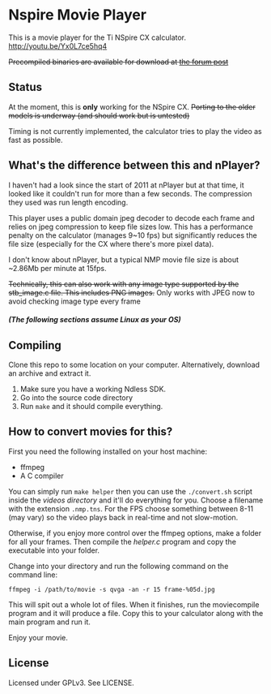 # Nspire Movie Player

This is a movie player for the Ti NSpire CX calculator. http://youtu.be/Yx0L7ce5hq4

~~Precompiled binaries are available for download at [the forum post](http://www.omnimaga.org/index.php?topic=12855.0)~~


## Status

At the moment, this is **only** working for the NSpire CX. ~~Porting to the older models is underway (and should work but is untested)~~

Timing is not currently implemented, the calculator tries to play the video as fast as possible.

## What's the difference between this and nPlayer?

I haven't had a look since the start of 2011 at nPlayer but at that time, it looked like it couldn't run for more than a few seconds. The compression they used was run length encoding.

This player uses a public domain jpeg decoder to decode each frame and relies on jpeg compression to keep file sizes low. This has a performance penalty on the calculator (manages 9~10 fps) but significantly reduces the file size (especially for the CX where there's more pixel data).

I don't know about nPlayer, but a typical NMP movie file size is about ~2.86Mb per minute at 15fps.

~~Technically, this can also work with any image type supported by the stb_image.c file. This includes PNG images.~~
Only works with JPEG now to avoid checking image type every frame



##### (The following sections assume Linux as your OS)
## Compiling

Clone this repo to some location on your computer. Alternatively, download an archive and extract it.

1. Make sure you have a working Ndless SDK.
2. Go into the source code directory
3. Run ```make``` and it should compile everything.

## How to convert movies for this?

First you need the following installed on your host machine:
* ffmpeg
* A C compiler

You can simply run ```make helper``` then you can use the ```./convert.sh``` script inside the *videos directory* and it'll do everything for you. Choose a filename with the extension ```.nmp.tns```. For the FPS choose something between 8-11 (may vary) so the video plays back in real-time and not slow-motion.

Otherwise, if you enjoy more control over the ffmpeg options, make a folder for all your frames. Then compile the *helper.c* program and copy the executable into your folder.

Change into your directory and run the following command on the command line:

    ffmpeg -i /path/to/movie -s qvga -an -r 15 frame-%05d.jpg

This will spit out a whole lot of files. When it finishes, run the moviecompile program and it will produce a file. Copy this to your calculator along with the main program and run it.

Enjoy your movie.

## License

Licensed under GPLv3. See LICENSE.
